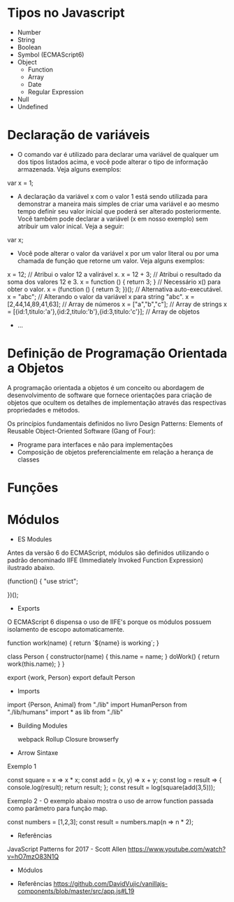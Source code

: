 # Tipos no Javascript 

* Number
* String
* Boolean
* Symbol (ECMAScript6)
* Object
  - Function
  - Array 
  - Date
  - Regular Expression
* Null
* Undefined

# Declaração de variáveis

* O comando var é utilizado para declarar uma variável de qualquer um dos tipos listados acima, e você pode alterar o tipo de informação armazenada. Veja alguns exemplos:

var x = 1;

* A declaração da variável x com o valor 1 está sendo utilizada para demonstrar a maneira mais simples de criar uma variável e ao mesmo tempo definir seu valor inicial que poderá ser alterado posteriormente. Você também pode declarar a variável (x em nosso exemplo) sem atribuir um valor inical. Veja a seguir:

var x;

* Você pode alterar o valor da variável x por um valor literal ou por uma chamada de função que retorne um valor. Veja alguns exemplos:

x = 12; // Atribui o valor 12 a valirável x.
x = 12 + 3; // Atribui o resultado da soma dos valores 12 e 3.
x = function () { return 3; } // Necessário x() para obter o valor.
x = (function () { return 3; })(); // Alternativa auto-executável.
x = "abc"; // Alterando o valor da variável x para string "abc".
x = [2,44,14,89,41,63]; // Array de números
x = ["a","b","c"]; // Array de strings
x = [{id:1,titulo:'a'},{id:2,titulo:'b'},{id:3,titulo:'c'}]; // Array de objetos

* ...

# Definição de Programação Orientada a Objetos 

A programação orientada a objetos é um conceito ou abordagem de desenvolvimento de software que fornece orientações para criação de objetos que ocultem os detalhes de implementação através das respectivas propriedades e métodos. 

Os princípios fundamentais definidos no livro Design Patterns: Elements of Reusable Object-Oriented Software (Gang of Four):

* Programe para interfaces e não para implementações
* Composição de objetos preferencialmente em relação a herança de classes

# Funções


# Módulos

* ES Modules

Antes da versão 6 do ECMAScript, módulos são definidos utilizando o padrão denominado IIFE (Immediately Invoked Function Expression) ilustrado abaixo.

(function() {
  "use strict";
  
})();

- Exports

O ECMAScript 6 dispensa o uso de IIFE's porque os módulos possuem isolamento de escopo automaticamente.

  function work(name) {
    return ´${name} is working´;
  }

  class Person {
    constructor(name) {
      this.name = name;
    }
    doWork() {
      return work(this.name);
    }
  }

  export {work, Person}
  export default Person

- Imports

import {Person, Animal} from "./lib"
import HumanPerson from "./lib/humans"
import * as lib from "./lib"

- Building Modules

  webpack
  Rollup
  Closure
  browserfy

* Arrow Sintaxe

Exemplo 1

  const square = x => x * x;
  const add = (x, y) => x + y;
  const log = result => {
    console.log(result);
    return result;
  };
  const result = log(square(add(3,5)));

Exemplo 2 - O exemplo abaixo mostra o uso de arrow function passada como parâmetro para função map.

  const numbers = [1,2,3];
  const result = numbers.map(n => n * 2);

* Referências

JavaScript Patterns for 2017 - Scott Allen
https://www.youtube.com/watch?v=hO7mzO83N1Q

* Módulos

- Referências
https://github.com/DavidVujic/vanillajs-components/blob/master/src/app.js#L19